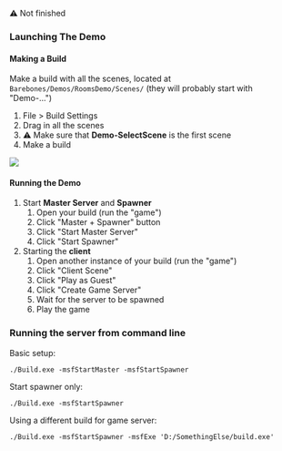 ⚠️ Not finished

### Launching The Demo

#### Making a Build

Make a build with all the scenes, located at `Barebones/Demos/RoomsDemo/Scenes/` (they will probably start with "Demo-...")

1. File > Build Settings
1. Drag in all the scenes
1. :warning: Make sure that **Demo-SelectScene** is the first scene
1. Make a build 

![](http://i.imgur.com/9MKnb6Z.png)

#### Running the Demo

1. Start **Master Server** and **Spawner**
   1. Open your build (run the "game")
   1. Click "Master + Spawner" button
   1. Click "Start Master Server"
   1. Click "Start Spawner"
1. Starting the **client**
   1. Open another instance of your build (run the "game")
   1. Click "Client Scene"
   1. Click "Play as Guest"
   1. Click "Create Game Server"
   1. Wait for the server to be spawned
   1. Play the game

### Running the server from command line

Basic setup: 

`./Build.exe -msfStartMaster -msfStartSpawner`

Start spawner only:

`./Build.exe -msfStartSpawner`

Using a different build for game server:

`./Build.exe -msfStartSpawner -msfExe 'D:/SomethingElse/build.exe'`
